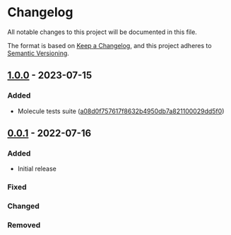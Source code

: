 # Changelog

All notable changes to this project will be documented in this file.

The format is based on [Keep a Changelog](https://keepachangelog.com/en/1.0.0/),
and this project adheres to [Semantic Versioning](https://semver.org/spec/v2.0.0.html).

## [1.0.0](https://gitlab.com/youtous/ansible-ufw-smart-rules/-/tree/1.0.0) - 2023-07-15


### Added

- Molecule tests suite ([a08d0f757617f8632b4950db7a821100029dd5f0](https://gitlab.com/youtous/ansible-ufw-smart-rules/-/commit/a08d0f757617f8632b4950db7a821100029dd5f0))


## [0.0.1](https://gitlab.com/youtous/ansible-ufw-smart-rules/-/tree/0.0.1) - 2022-07-16


### Added

- Initial release

### Fixed


### Changed


### Removed
